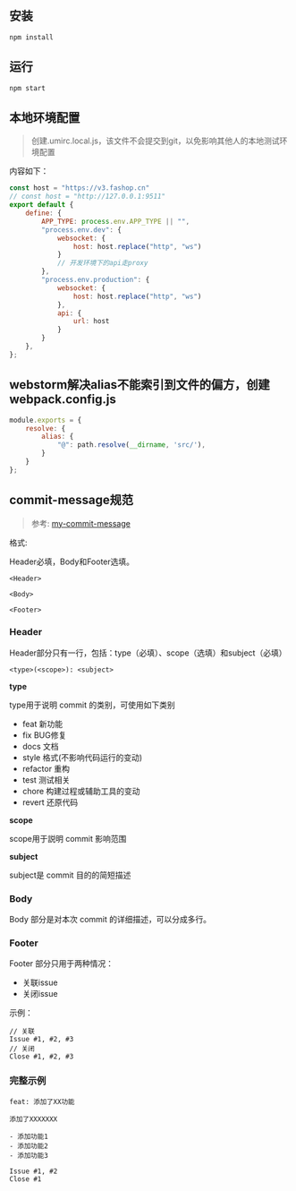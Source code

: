 ## 安装
`npm install`

## 运行
`npm start`


## 本地环境配置
> 创建.umirc.local.js，该文件不会提交到git，以免影响其他人的本地测试环境配置

内容如下：
```js
const host = "https://v3.fashop.cn"
// const host = "http://127.0.0.1:9511"
export default {
    define: {
        APP_TYPE: process.env.APP_TYPE || "",
        "process.env.dev": {
            websocket: {
                host: host.replace("http", "ws")
            }
            // 开发环境下的api走proxy
        },
        "process.env.production": {
            websocket: {
                host: host.replace("http", "ws")
            },
            api: {
                url: host
            }
        }
    },
};


```

## webstorm解决alias不能索引到文件的偏方，创建webpack.config.js
```js
module.exports = {
    resolve: {
        alias: {
            "@": path.resolve(__dirname, 'src/'),
        }
    }
};


```

## commit-message规范

> 参考: [my-commit-message](https://yanhaijing.com/git/2016/02/17/my-commit-message/)

格式:

Header必填，Body和Footer选填。

```
<Header>

<Body>

<Footer>
```

### Header

Header部分只有一行，包括：type（必填）、scope（选填）和subject（必填）

```
<type>(<scope>): <subject>
```

**type**

type用于说明 commit 的类别，可使用如下类别

* feat 新功能
* fix BUG修复
* docs 文档
* style 格式(不影响代码运行的变动)
* refactor 重构
* test 测试相关
* chore 构建过程或辅助工具的变动
* revert 还原代码

**scope**

scope用于説明 commit 影响范围

**subject**

subject是 commit 目的的简短描述

### Body

Body 部分是对本次 commit 的详细描述，可以分成多行。

### Footer

Footer 部分只用于两种情况：

* 关联issue 
* 关闭issue

示例：

```
// 关联
Issue #1, #2, #3
// 关闭
Close #1, #2, #3
```

### 完整示例

```
feat: 添加了XX功能

添加了XXXXXXX

- 添加功能1
- 添加功能2
- 添加功能3

Issue #1, #2
Close #1
```
